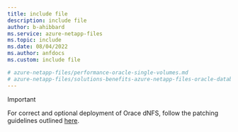 ```yaml
---
title: include file
description: include file
author: b-ahibbard
ms.service: azure-netapp-files
ms.topic: include
ms.date: 08/04/2022
ms.author: anfdocs
ms.custom: include file

# azure-netapp-files/performance-oracle-single-volumes.md
# azure-netapp-files/solutions-benefits-azure-netapp-files-oracle-database.md
---
```


> [!IMPORTANT]
> For correct and optional deployment of Orace dNFS, follow the patching guidelines outlined [here](../faq-nfs.md#oracle-dnfs).